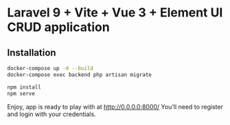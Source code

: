 # Laravel 9 + Vite + Vue 3 + Element UI CRUD application 

## Installation

```bash
docker-compose up -d --build
docker-compose exec backend php artisan migrate
```
```bash
npm install
npm serve
```
Enjoy, app is ready to play with at http://0.0.0.0:8000/
You'll need to register and login with your credentials.
